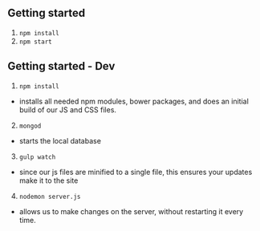 
## Getting started
1. `npm install`
2. `npm start`

## Getting started - Dev
1. `npm install`
  * installs all needed npm modules, bower packages, and does an initial build of our JS and CSS files.
2. `mongod`
  * starts the local database
3. `gulp watch`
  * since our js files are minified to a single file, this ensures your updates make it to the site
4. `nodemon server.js`
  * allows us to make changes on the server, without restarting it every time.

